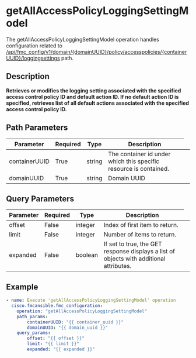 # getAllAccessPolicyLoggingSettingModel

The getAllAccessPolicyLoggingSettingModel operation handles configuration related to [/api/fmc_config/v1/domain/{domainUUID}/policy/accesspolicies/{containerUUID}/loggingsettings](/paths//api/fmc_config/v1/domain/{domain_uuid}/policy/accesspolicies/{container_uuid}/loggingsettings.md) path.&nbsp;
## Description
**Retrieves or modifies the logging setting associated with the specified access control policy ID and default action ID. If no default action ID is specified, retrieves list of all default actions associated with the specified access control policy ID.**

## Path Parameters
| Parameter | Required | Type | Description |
| --------- | -------- | ---- | ----------- |
| containerUUID | True | string <td colspan=3> The container id under which this specific resource is contained. |
| domainUUID | True | string <td colspan=3> Domain UUID |

## Query Parameters
| Parameter | Required | Type | Description |
| --------- | -------- | ---- | ----------- |
| offset | False | integer <td colspan=3> Index of first item to return. |
| limit | False | integer <td colspan=3> Number of items to return. |
| expanded | False | boolean <td colspan=3> If set to true, the GET response displays a list of objects with additional attributes. |

## Example
```yaml
- name: Execute 'getAllAccessPolicyLoggingSettingModel' operation
  cisco.fmcansible.fmc_configuration:
    operation: "getAllAccessPolicyLoggingSettingModel"
    path_params:
        containerUUID: "{{ container_uuid }}"
        domainUUID: "{{ domain_uuid }}"
    query_params:
        offset: "{{ offset }}"
        limit: "{{ limit }}"
        expanded: "{{ expanded }}"

```